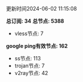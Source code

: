 更新时间2024-06-02 11:15:08

**总订阅: 34**
**总节点: 5388**
- vless节点: 7

**google ping有效节点: 162**
- ss节点: 113
- trojan节点: 7
- v2ray节点: 42
